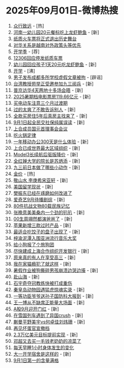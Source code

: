 # 2025年09月01日-微博热搜

1. [众行致远](https://s.weibo.com/weibo?q=%23%E4%BC%97%E8%A1%8C%E8%87%B4%E8%BF%9C%23&Refer=new_time) - [热]
2. [河南一幼儿园20元餐标吃上龙虾鲍鱼](https://s.weibo.com/weibo?q=%23%E6%B2%B3%E5%8D%97%E4%B8%80%E5%B9%BC%E5%84%BF%E5%9B%AD20%E5%85%83%E9%A4%90%E6%A0%87%E5%90%83%E4%B8%8A%E9%BE%99%E8%99%BE%E9%B2%8D%E9%B1%BC%23&t=31&band_rank=1&Refer=top) - [新]
3. [纸质火车票将正式退出历史舞台](https://s.weibo.com/weibo?q=%23%E7%BA%B8%E8%B4%A8%E7%81%AB%E8%BD%A6%E7%A5%A8%E5%B0%86%E6%AD%A3%E5%BC%8F%E9%80%80%E5%87%BA%E5%8E%86%E5%8F%B2%E8%88%9E%E5%8F%B0%23&t=31&band_rank=2&Refer=top)
4. [对华关系是越南对外政策头等优先](https://s.weibo.com/weibo?q=%23%E5%AF%B9%E5%8D%8E%E5%85%B3%E7%B3%BB%E6%98%AF%E8%B6%8A%E5%8D%97%E5%AF%B9%E5%A4%96%E6%94%BF%E7%AD%96%E5%A4%B4%E7%AD%89%E4%BC%98%E5%85%88%23&t=31&band_rank=3&Refer=top)
5. [开学季](https://s.weibo.comjavascript:void(0);) - [荐]
6. [12306回应停发纸质车票](https://s.weibo.com/weibo?q=%2312306%E5%9B%9E%E5%BA%94%E5%81%9C%E5%8F%91%E7%BA%B8%E8%B4%A8%E8%BD%A6%E7%A5%A8%23&t=31&band_rank=4&Refer=top)
7. [幼儿园回应孩子1天20元吃龙虾鲍鱼](https://s.weibo.com/weibo?q=%23%E5%B9%BC%E5%84%BF%E5%9B%AD%E5%9B%9E%E5%BA%94%E5%AD%A9%E5%AD%901%E5%A4%A920%E5%85%83%E5%90%83%E9%BE%99%E8%99%BE%E9%B2%8D%E9%B1%BC%23&t=31&band_rank=5&Refer=top) - [新]
8. [开学](https://s.weibo.com/weibo?q=%E5%BC%80%E5%AD%A6&t=31&band_rank=6&Refer=top) - [沸]
9. [男子发布成都多所学校虚假文章被拘](https://s.weibo.comjavascript:void(0);) - [辟谣]
10. [台湾教授苑举正受邀参加九三阅兵](https://s.weibo.com/weibo?q=%23%E5%8F%B0%E6%B9%BE%E6%95%99%E6%8E%88%E8%8B%91%E4%B8%BE%E6%AD%A3%E5%8F%97%E9%82%80%E5%8F%82%E5%8A%A0%E4%B9%9D%E4%B8%89%E9%98%85%E5%85%B5%23&t=31&band_rank=7&Refer=top) - [新]
11. [普京访华4天两地十多场会晤](https://s.weibo.com/weibo?q=%23%E6%99%AE%E4%BA%AC%E8%AE%BF%E5%8D%8E4%E5%A4%A9%E4%B8%A4%E5%9C%B0%E5%8D%81%E5%A4%9A%E5%9C%BA%E4%BC%9A%E6%99%A4%23&t=31&band_rank=8&Refer=top) - [新]
12. [2025暑期档电影票房119.66亿元](https://s.weibo.com/weibo?q=%232025%E6%9A%91%E6%9C%9F%E6%A1%A3%E7%94%B5%E5%BD%B1%E7%A5%A8%E6%88%BF119.66%E4%BA%BF%E5%85%83%23&t=31&band_rank=9&Refer=top) - [新]
13. [买电动车注意三个月过渡期](https://s.weibo.com/weibo?q=%23%E4%B9%B0%E7%94%B5%E5%8A%A8%E8%BD%A6%E6%B3%A8%E6%84%8F%E4%B8%89%E4%B8%AA%E6%9C%88%E8%BF%87%E6%B8%A1%E6%9C%9F%23&t=31&band_rank=10&Refer=top)
14. [过的太爽了不敢告诉别人](https://s.weibo.com/weibo?q=%E8%BF%87%E7%9A%84%E5%A4%AA%E7%88%BD%E4%BA%86%E4%B8%8D%E6%95%A2%E5%91%8A%E8%AF%89%E5%88%AB%E4%BA%BA&t=31&band_rank=11&Refer=top) - [新]
15. [全款买房住5年后真房主找来了](https://s.weibo.com/weibo?q=%23%E5%85%A8%E6%AC%BE%E4%B9%B0%E6%88%BF%E4%BD%8F5%E5%B9%B4%E5%90%8E%E7%9C%9F%E6%88%BF%E4%B8%BB%E6%89%BE%E6%9D%A5%E4%BA%86%23&t=31&band_rank=12&Refer=top) - [新]
16. [9月1日起全民交社保纯属误读](https://s.weibo.com/weibo?q=%239%E6%9C%881%E6%97%A5%E8%B5%B7%E5%85%A8%E6%B0%91%E4%BA%A4%E7%A4%BE%E4%BF%9D%E7%BA%AF%E5%B1%9E%E8%AF%AF%E8%AF%BB%23&t=31&band_rank=13&Refer=top) - [新]
17. [上合成员国元首理事会会议](https://s.weibo.com/weibo?q=%23%E4%B8%8A%E5%90%88%E6%88%90%E5%91%98%E5%9B%BD%E5%85%83%E9%A6%96%E7%90%86%E4%BA%8B%E4%BC%9A%E4%BC%9A%E8%AE%AE%23&t=31&band_rank=14&Refer=top)
18. [吃火锅定律](https://s.weibo.com/weibo?q=%E5%90%83%E7%81%AB%E9%94%85%E5%AE%9A%E5%BE%8B&t=31&band_rank=15&Refer=top)
19. [一年移动办公300天是什么体验](https://s.weibo.com/weibo?q=%E4%B8%80%E5%B9%B4%E7%A7%BB%E5%8A%A8%E5%8A%9E%E5%85%AC300%E5%A4%A9%E6%98%AF%E4%BB%80%E4%B9%88%E4%BD%93%E9%AA%8C&t=31&band_rank=16&Refer=top) - [新]
20. [上合已成世界最大区域组织](https://s.weibo.com/weibo?q=%23%E4%B8%8A%E5%90%88%E5%B7%B2%E6%88%90%E4%B8%96%E7%95%8C%E6%9C%80%E5%A4%A7%E5%8C%BA%E5%9F%9F%E7%BB%84%E7%BB%87%23&t=31&band_rank=17&Refer=top) - [新]
21. [Model3长续航后驱版降价](https://s.weibo.com/weibo?q=%23Model3%E9%95%BF%E7%BB%AD%E8%88%AA%E5%90%8E%E9%A9%B1%E7%89%88%E9%99%8D%E4%BB%B7%23&t=31&band_rank=18&Refer=top) - [新]
22. [全红婵大学的院长是苏炳添](https://s.weibo.com/weibo?q=%23%E5%85%A8%E7%BA%A2%E5%A9%B5%E5%A4%A7%E5%AD%A6%E7%9A%84%E9%99%A2%E9%95%BF%E6%98%AF%E8%8B%8F%E7%82%B3%E6%B7%BB%23&t=31&band_rank=19&Refer=top) - [新]
23. [九三前日本做了哪些小动作](https://s.weibo.com/weibo?q=%23%E4%B9%9D%E4%B8%89%E5%89%8D%E6%97%A5%E6%9C%AC%E5%81%9A%E4%BA%86%E5%93%AA%E4%BA%9B%E5%B0%8F%E5%8A%A8%E4%BD%9C%23&t=31&band_rank=20&Refer=top) - [新]
24. [金价](https://s.weibo.com/weibo?q=%E9%87%91%E4%BB%B7&t=31&band_rank=21&Refer=top) - [热]
25. [敬山水 李庚希宋亚轩](https://s.weibo.com/weibo?q=%E6%95%AC%E5%B1%B1%E6%B0%B4%20%E6%9D%8E%E5%BA%9A%E5%B8%8C%E5%AE%8B%E4%BA%9A%E8%BD%A9&t=31&band_rank=22&Refer=top) - [新]
26. [美国留学现状](https://s.weibo.com/weibo?q=%E7%BE%8E%E5%9B%BD%E7%95%99%E5%AD%A6%E7%8E%B0%E7%8A%B6&t=31&band_rank=23&Refer=top) - [新]
27. [樊振东已经在琢磨如何改进了](https://s.weibo.com/weibo?q=%23%E6%A8%8A%E6%8C%AF%E4%B8%9C%E5%B7%B2%E7%BB%8F%E5%9C%A8%E7%90%A2%E7%A3%A8%E5%A6%82%E4%BD%95%E6%94%B9%E8%BF%9B%E4%BA%86%23&t=31&band_rank=24&Refer=top)
28. [爱奇艺9月待播剧综](https://s.weibo.com/weibo?q=%23%E7%88%B1%E5%A5%87%E8%89%BA9%E6%9C%88%E5%BE%85%E6%92%AD%E5%89%A7%E7%BB%BC%23&t=31&band_rank=25&Refer=top) - [新]
29. [80件抗战文物80载民族记忆](https://s.weibo.com/weibo?q=%2380%E4%BB%B6%E6%8A%97%E6%88%98%E6%96%87%E7%89%A980%E8%BD%BD%E6%B0%91%E6%97%8F%E8%AE%B0%E5%BF%86%23&t=31&band_rank=26&Refer=top)
30. [张晚意美美桑内一个劲的叭叭](https://s.weibo.com/weibo?q=%E5%BC%A0%E6%99%9A%E6%84%8F%E7%BE%8E%E7%BE%8E%E6%A1%91%E5%86%85%E4%B8%80%E4%B8%AA%E5%8A%B2%E7%9A%84%E5%8F%AD%E5%8F%AD&t=31&band_rank=27&Refer=top) - [新]
31. [00生周翊然都演爸爸了](https://s.weibo.com/weibo?q=00%E7%94%9F%E5%91%A8%E7%BF%8A%E7%84%B6%E9%83%BD%E6%BC%94%E7%88%B8%E7%88%B8%E4%BA%86&t=31&band_rank=28&Refer=top) - [新]
32. [苹果新增三款过时产品](https://s.weibo.com/weibo?q=%23%E8%8B%B9%E6%9E%9C%E6%96%B0%E5%A2%9E%E4%B8%89%E6%AC%BE%E8%BF%87%E6%97%B6%E4%BA%A7%E5%93%81%23&t=31&band_rank=29&Refer=top) - [新]
33. [最适合吃饺子的盘子出现了](https://s.weibo.com/weibo?q=%E6%9C%80%E9%80%82%E5%90%88%E5%90%83%E9%A5%BA%E5%AD%90%E7%9A%84%E7%9B%98%E5%AD%90%E5%87%BA%E7%8E%B0%E4%BA%86&t=31&band_rank=30&Refer=top) - [新]
34. [梓渝泥潭入围亚洲流行音乐大奖](https://s.weibo.com/weibo?q=%23%E6%A2%93%E6%B8%9D%E6%B3%A5%E6%BD%AD%E5%85%A5%E5%9B%B4%E4%BA%9A%E6%B4%B2%E6%B5%81%E8%A1%8C%E9%9F%B3%E4%B9%90%E5%A4%A7%E5%A5%96%23&t=31&band_rank=31&Refer=top)
35. [给小狗报了个旅狗团](https://s.weibo.com/weibo?q=%E7%BB%99%E5%B0%8F%E7%8B%97%E6%8A%A5%E4%BA%86%E4%B8%AA%E6%97%85%E7%8B%97%E5%9B%A2&t=31&band_rank=32&Refer=top)
36. [尽快建成上海合作组织开发银行](https://s.weibo.com/weibo?q=%23%E5%B0%BD%E5%BF%AB%E5%BB%BA%E6%88%90%E4%B8%8A%E6%B5%B7%E5%90%88%E4%BD%9C%E7%BB%84%E7%BB%87%E5%BC%80%E5%8F%91%E9%93%B6%E8%A1%8C%23&t=31&band_rank=33&Refer=top) - [新]
37. [原来真的有人在享受高三](https://s.weibo.com/weibo?q=%E5%8E%9F%E6%9D%A5%E7%9C%9F%E7%9A%84%E6%9C%89%E4%BA%BA%E5%9C%A8%E4%BA%AB%E5%8F%97%E9%AB%98%E4%B8%89&t=31&band_rank=34&Refer=top) - [新]
38. [我在家猫瘾犯了就这样](https://s.weibo.com/weibo?q=%23%E6%88%91%E5%9C%A8%E5%AE%B6%E7%8C%AB%E7%98%BE%E7%8A%AF%E4%BA%86%E5%B0%B1%E8%BF%99%E6%A0%B7%23&t=31&band_rank=35&Refer=top) - [新]
39. [暑假作业被狗撕碎男孩崩溃边哭边揍](https://s.weibo.com/weibo?q=%23%E6%9A%91%E5%81%87%E4%BD%9C%E4%B8%9A%E8%A2%AB%E7%8B%97%E6%92%95%E7%A2%8E%E7%94%B7%E5%AD%A9%E5%B4%A9%E6%BA%83%E8%BE%B9%E5%93%AD%E8%BE%B9%E6%8F%8D%23&t=31&band_rank=36&Refer=top) - [新]
40. [赴山海](https://s.weibo.com/weibo?q=%E8%B5%B4%E5%B1%B1%E6%B5%B7&t=31&band_rank=37&Refer=top) - [新]
41. [石宇奇夺冠教练快被打成重伤](https://s.weibo.com/weibo?q=%E7%9F%B3%E5%AE%87%E5%A5%87%E5%A4%BA%E5%86%A0%E6%95%99%E7%BB%83%E5%BF%AB%E8%A2%AB%E6%89%93%E6%88%90%E9%87%8D%E4%BC%A4&t=31&band_rank=38&Refer=top)
42. [秦皇岛动物园遇猛虎惊魂实录](https://s.weibo.com/weibo?q=%E7%A7%A6%E7%9A%87%E5%B2%9B%E5%8A%A8%E7%89%A9%E5%9B%AD%E9%81%87%E7%8C%9B%E8%99%8E%E6%83%8A%E9%AD%82%E5%AE%9E%E5%BD%95&t=31&band_rank=39&Refer=top) - [新]
43. [一等功臣爷爷送孙子国防科大报到](https://s.weibo.com/weibo?q=%23%E4%B8%80%E7%AD%89%E5%8A%9F%E8%87%A3%E7%88%B7%E7%88%B7%E9%80%81%E5%AD%99%E5%AD%90%E5%9B%BD%E9%98%B2%E7%A7%91%E5%A4%A7%E6%8A%A5%E5%88%B0%23&t=31&band_rank=40&Refer=top) - [新]
44. [王一博从不缺席正能量大场面](https://s.weibo.com/weibo?q=%23%E7%8E%8B%E4%B8%80%E5%8D%9A%E4%BB%8E%E4%B8%8D%E7%BC%BA%E5%B8%AD%E6%AD%A3%E8%83%BD%E9%87%8F%E5%A4%A7%E5%9C%BA%E9%9D%A2%23&t=31&band_rank=41&Refer=top) - [新]
45. [A股9月迎开门红](https://s.weibo.com/weibo?q=%23A%E8%82%A19%E6%9C%88%E8%BF%8E%E5%BC%80%E9%97%A8%E7%BA%A2%23&t=31&band_rank=42&Refer=top) - [新]
46. [在雪国列车遇到了异国crush](https://s.weibo.com/weibo?q=%E5%9C%A8%E9%9B%AA%E5%9B%BD%E5%88%97%E8%BD%A6%E9%81%87%E5%88%B0%E4%BA%86%E5%BC%82%E5%9B%BDcrush&t=31&band_rank=43&Refer=top) - [新]
47. [蒯曼平野美宇vs何卓佳刘炜珊](https://s.weibo.com/weibo?q=%23%E8%92%AF%E6%9B%BC%E5%B9%B3%E9%87%8E%E7%BE%8E%E5%AE%87vs%E4%BD%95%E5%8D%93%E4%BD%B3%E5%88%98%E7%82%9C%E7%8F%8A%23&t=31&band_rank=44&Refer=top) - [新]
48. [再见坏蛋官宣撤档](https://s.weibo.com/weibo?q=%E5%86%8D%E8%A7%81%E5%9D%8F%E8%9B%8B%E5%AE%98%E5%AE%A3%E6%92%A4%E6%A1%A3&t=31&band_rank=45&Refer=top)
49. [2.3万亿美元目标提前实现](https://s.weibo.com/weibo?q=%232.3%E4%B8%87%E4%BA%BF%E7%BE%8E%E5%85%83%E7%9B%AE%E6%A0%87%E6%8F%90%E5%89%8D%E5%AE%9E%E7%8E%B0%23&t=31&band_rank=46&Refer=top) - [新]
50. [邓超又去买一毛钱老奶奶的凉菜了](https://s.weibo.com/weibo?q=%23%E9%82%93%E8%B6%85%E5%8F%88%E5%8E%BB%E4%B9%B0%E4%B8%80%E6%AF%9B%E9%92%B1%E8%80%81%E5%A5%B6%E5%A5%B6%E7%9A%84%E5%87%89%E8%8F%9C%E4%BA%86%23&t=31&band_rank=47&Refer=top)
51. [每天早睡1小时身体发生的变化](https://s.weibo.com/weibo?q=%23%E6%AF%8F%E5%A4%A9%E6%97%A9%E7%9D%A11%E5%B0%8F%E6%97%B6%E8%BA%AB%E4%BD%93%E5%8F%91%E7%94%9F%E7%9A%84%E5%8F%98%E5%8C%96%23&t=31&band_rank=48&Refer=top)
52. [大一开学宿舍是这样的](https://s.weibo.com/weibo?q=%E5%A4%A7%E4%B8%80%E5%BC%80%E5%AD%A6%E5%AE%BF%E8%88%8D%E6%98%AF%E8%BF%99%E6%A0%B7%E7%9A%84&t=31&band_rank=49&Refer=top) - [新]
53. [9月1日第一的含量满格](https://s.weibo.com/weibo?q=%239%E6%9C%881%E6%97%A5%E7%AC%AC%E4%B8%80%E7%9A%84%E5%90%AB%E9%87%8F%E6%BB%A1%E6%A0%BC%23&t=31&band_rank=50&Refer=top)
